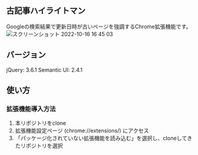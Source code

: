 ## 古記事ハイライトマン
Googleの検索結果で更新日時が古いページを強調するChrome拡張機能です。
![スクリーンショット 2022-10-16 16 45 03](https://user-images.githubusercontent.com/108502312/196342183-ac8d4da8-0fbc-441d-860a-23a140fae034.png)

## バージョン
jQuery: 3.6.1
Semantic UI: 2.4.1

## 使い方
### 拡張機能導入方法
1. 本リポジトリをclone
2. 拡張機能設定ページ (chrome://extensions/) にアクセス
3. 「パッケージ化されていない拡張機能を読み込む」を選択し、cloneしてきたリポジトリを選択

